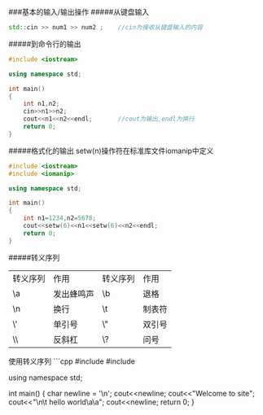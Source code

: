 ###基本的输入/输出操作
#####从键盘输入
```cpp
std::cin >> num1 >> num2 ;    //cin为接收从键盘输入的内容
```
#####到命令行的输出
```cpp
#include <iostream>

using namespace std;

int main()
{
	int n1,n2;
	cin>>n1>>n2;
	cout<<n1<<n2<<endl;       //cout为输出,endl为换行
	return 0;
}
```
#####格式化的输出
setw(n)操作符在标准库文件iomanip中定义
```cpp
#include <iostream>
#include <iomanip>

using namespace std;

int main()
{
	int n1=1234,n2=5678;
	cout<<setw(6)<<n1<<setw(6)<<n2<<endl;
	return 0;
}
```
#####转义序列
<table>
<tr><td>转义序列</td><td>作用</td><td>转义序列</td><td>作用</td></tr>
<tr><td>\a</td><td>发出蜂鸣声</td><td>\b</td><td>退格</td></tr>
<tr><td>\n</td><td>换行</td><td>\t</td><td>制表符</td></tr>
<tr><td>\'</td><td>单引号</td><td>\"</td><td>双引号</td></tr>
<tr><td>\\</td><td>反斜杠</td><td>\?</td><td>问号</td></tr>
</table>
使用转义序列
```cpp
#include <iostream>
#include <iomanip>

using namespace std;

int main()
{
	char newline = '\n';
	cout<<newline;
	cout<<"Welcome to site";
	cout<<"\n\t hello world\a\a";
	cout<<newline;
	return 0;
}
```
